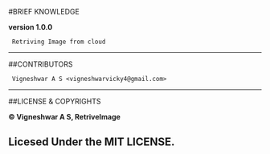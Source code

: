 #BRIEF KNOWLEDGE

**version 1.0.0**

     Retriving Image from cloud

---

##CONTRIBUTORS

     Vigneshwar A S <vigneshwarvicky4@gmail.com>

---

##LICENSE & COPYRIGHTS

   **© Vigneshwar A S, RetriveImage**

Licesed Under the MIT LICENSE.
---    

